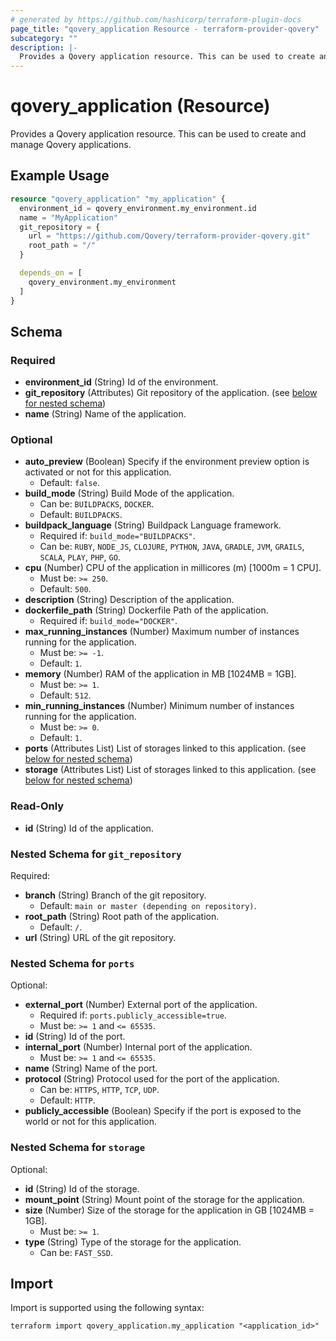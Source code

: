 ```yaml
---
# generated by https://github.com/hashicorp/terraform-plugin-docs
page_title: "qovery_application Resource - terraform-provider-qovery"
subcategory: ""
description: |-
  Provides a Qovery application resource. This can be used to create and manage Qovery applications.
---
```


# qovery_application (Resource)

Provides a Qovery application resource. This can be used to create and manage Qovery applications.

## Example Usage

```terraform
resource "qovery_application" "my_application" {
  environment_id = qovery_environment.my_environment.id
  name = "MyApplication"
  git_repository = {
    url = "https://github.com/Qovery/terraform-provider-qovery.git"
    root_path = "/"
  }

  depends_on = [
    qovery_environment.my_environment
  ]
}
```

<!-- schema generated by tfplugindocs -->
## Schema

### Required

- **environment_id** (String) Id of the environment.
- **git_repository** (Attributes) Git repository of the application. (see [below for nested schema](#nestedatt--git_repository))
- **name** (String) Name of the application.

### Optional

- **auto_preview** (Boolean) Specify if the environment preview option is activated or not for this application.
	- Default: `false`.
- **build_mode** (String) Build Mode of the application.
	- Can be: `BUILDPACKS`, `DOCKER`.
	- Default: `BUILDPACKS`.
- **buildpack_language** (String) Buildpack Language framework.
	- Required if: `build_mode="BUILDPACKS"`.
	- Can be: `RUBY`, `NODE_JS`, `CLOJURE`, `PYTHON`, `JAVA`, `GRADLE`, `JVM`, `GRAILS`, `SCALA`, `PLAY`, `PHP`, `GO`.
- **cpu** (Number) CPU of the application in millicores (m) [1000m = 1 CPU].
	- Must be: `>= 250`.
	- Default: `500`.
- **description** (String) Description of the application.
- **dockerfile_path** (String) Dockerfile Path of the application.
	- Required if: `build_mode="DOCKER"`.
- **max_running_instances** (Number) Maximum number of instances running for the application.
	- Must be: `>= -1`.
	- Default: `1`.
- **memory** (Number) RAM of the application in MB [1024MB = 1GB].
	- Must be: `>= 1`.
	- Default: `512`.
- **min_running_instances** (Number) Minimum number of instances running for the application.
	- Must be: `>= 0`.
	- Default: `1`.
- **ports** (Attributes List) List of storages linked to this application. (see [below for nested schema](#nestedatt--ports))
- **storage** (Attributes List) List of storages linked to this application. (see [below for nested schema](#nestedatt--storage))

### Read-Only

- **id** (String) Id of the application.

<a id="nestedatt--git_repository"></a>
### Nested Schema for `git_repository`

Required:

- **branch** (String) Branch of the git repository.
	- Default: `main or master (depending on repository)`.
- **root_path** (String) Root path of the application.
	- Default: `/`.
- **url** (String) URL of the git repository.


<a id="nestedatt--ports"></a>
### Nested Schema for `ports`

Optional:

- **external_port** (Number) External port of the application.
	- Required if: `ports.publicly_accessible=true`.
	- Must be: `>= 1` and `<= 65535`.
- **id** (String) Id of the port.
- **internal_port** (Number) Internal port of the application.
	- Must be: `>= 1` and `<= 65535`.
- **name** (String) Name of the port.
- **protocol** (String) Protocol used for the port of the application.
	- Can be: `HTTPS`, `HTTP`, `TCP`, `UDP`.
	- Default: `HTTP`.
- **publicly_accessible** (Boolean) Specify if the port is exposed to the world or not for this application.


<a id="nestedatt--storage"></a>
### Nested Schema for `storage`

Optional:

- **id** (String) Id of the storage.
- **mount_point** (String) Mount point of the storage for the application.
- **size** (Number) Size of the storage for the application in GB [1024MB = 1GB].
	- Must be: `>= 1`.
- **type** (String) Type of the storage for the application.
	- Can be: `FAST_SSD`.

## Import

Import is supported using the following syntax:

```shell
terraform import qovery_application.my_application "<application_id>"
```

